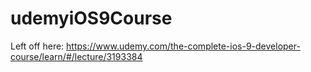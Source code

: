 # udemyiOS9Course

Left off here:
https://www.udemy.com/the-complete-ios-9-developer-course/learn/#/lecture/3193384


